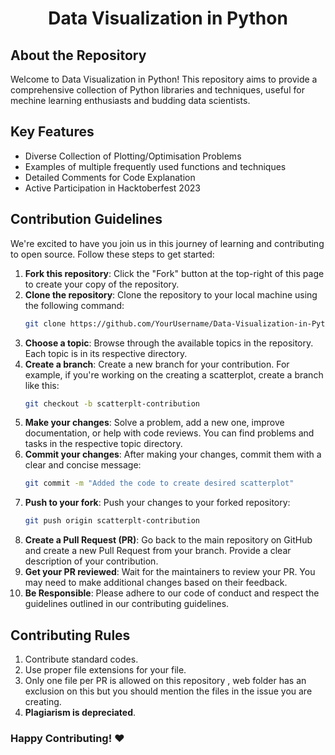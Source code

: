 <h1 align="center">Data Visualization in Python</h1>


##  About the Repository

Welcome to Data Visualization in Python! This repository aims to provide a comprehensive collection of Python libraries and techniques, useful for mechine learning enthusiasts and budding data scientists.


##  Key Features

- Diverse Collection of Plotting/Optimisation Problems </br>
- Examples of multiple frequently used functions and techniques </br>
- Detailed Comments for Code Explanation</br>
- Active Participation in Hacktoberfest 2023</br>



## Contribution Guidelines

We're excited to have you join us in this journey of learning and contributing to open source. Follow these steps to get started:

1. **Fork this repository**: Click the "Fork" button at the top-right of this page to create your copy of the repository.
2. **Clone the repository**: Clone the repository to your local machine using the following command:
   ```sh
   git clone https://github.com/YourUsername/Data-Visualization-in-Python.git
   ```
3. **Choose a topic**: Browse through the available topics in the repository. Each topic is in its respective directory.
4. **Create a branch**: Create a new branch for your contribution. For example, if you're working on the creating a scatterplot, create a branch like this:
   ```sh
   git checkout -b scatterplt-contribution
   ```
5. **Make your changes**: Solve a problem, add a new one, improve documentation, or help with code reviews. You can find problems and tasks in the respective topic directory.
6. **Commit your changes**: After making your changes, commit them with a clear and concise message:
   ```sh
   git commit -m "Added the code to create desired scatterplot"
   ```
7. **Push to your fork**: Push your changes to your forked repository:
   ```sh
   git push origin scatterplt-contribution
   ```
8. **Create a Pull Request (PR)**: Go back to the main repository on GitHub and create a new Pull Request from your branch. Provide a clear description of your contribution.
9. **Get your PR reviewed**: Wait for the maintainers to review your PR. You may need to make additional changes based on their feedback.
10. **Be Responsible**: Please adhere to our code of conduct and respect the guidelines outlined in our contributing guidelines.



## Contributing Rules

1. Contribute standard codes.
2. Use proper file extensions for your file.
3. Only one file per PR is allowed on this repository , web folder has an exclusion on this but you should mention the files in the issue you are creating.
4. **Plagiarism is depreciated**.





### **Happy Contributing! ❤️**